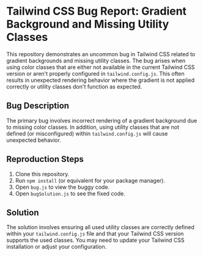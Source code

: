 # Tailwind CSS Bug Report: Gradient Background and Missing Utility Classes

This repository demonstrates an uncommon bug in Tailwind CSS related to gradient backgrounds and missing utility classes.  The bug arises when using color classes that are either not available in the current Tailwind CSS version or aren't properly configured in `tailwind.config.js`. This often results in unexpected rendering behavior where the gradient is not applied correctly or utility classes don't function as expected.

## Bug Description
The primary bug involves incorrect rendering of a gradient background due to missing color classes.  In addition, using utility classes that are not defined (or misconfigured) within `tailwind.config.js` will cause unexpected behavior.

## Reproduction Steps
1. Clone this repository.
2. Run `npm install` (or equivalent for your package manager).
3. Open `bug.js` to view the buggy code.
4. Open `bugSolution.js` to see the fixed code.

## Solution
The solution involves ensuring all used utility classes are correctly defined within your `tailwind.config.js` file and that your Tailwind CSS version supports the used classes. You may need to update your Tailwind CSS installation or adjust your configuration.